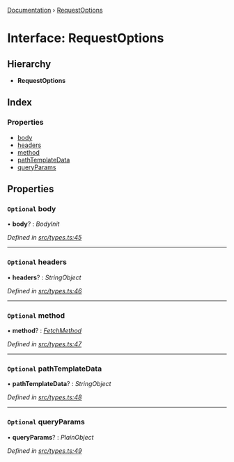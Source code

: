 [Documentation](../README.md) › [RequestOptions](requestoptions.md)

# Interface: RequestOptions

## Hierarchy

* **RequestOptions**

## Index

### Properties

* [body](requestoptions.md#optional-body)
* [headers](requestoptions.md#optional-headers)
* [method](requestoptions.md#optional-method)
* [pathTemplateData](requestoptions.md#optional-pathtemplatedata)
* [queryParams](requestoptions.md#optional-queryparams)

## Properties

### `Optional` body

• **body**? : *BodyInit*

*Defined in [src/types.ts:45](https://github.com/badbatch/getta/blob/5a27b0e/src/types.ts#L45)*

___

### `Optional` headers

• **headers**? : *StringObject*

*Defined in [src/types.ts:46](https://github.com/badbatch/getta/blob/5a27b0e/src/types.ts#L46)*

___

### `Optional` method

• **method**? : *[FetchMethod](../README.md#fetchmethod)*

*Defined in [src/types.ts:47](https://github.com/badbatch/getta/blob/5a27b0e/src/types.ts#L47)*

___

### `Optional` pathTemplateData

• **pathTemplateData**? : *StringObject*

*Defined in [src/types.ts:48](https://github.com/badbatch/getta/blob/5a27b0e/src/types.ts#L48)*

___

### `Optional` queryParams

• **queryParams**? : *PlainObject*

*Defined in [src/types.ts:49](https://github.com/badbatch/getta/blob/5a27b0e/src/types.ts#L49)*
